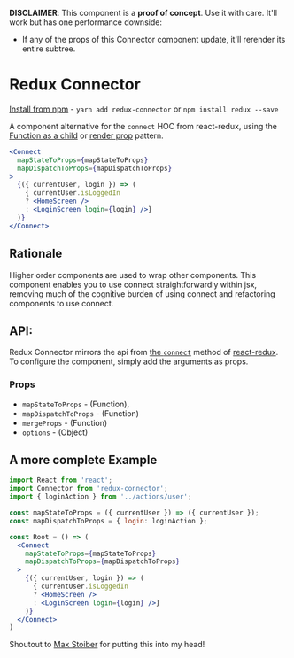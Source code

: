 __DISCLAIMER__: This component is a __proof of concept__. Use it with care. It'll work but has one performance downside:
- If any of the props of this Connector component update, it'll rerender its entire subtree.

# Redux Connector

[Install from npm](https://www.npmjs.com/package/redux-connector) - `yarn add redux-connector` or `npm install redux --save`

A component alternative for the `connect` HOC from react-redux, using the [Function as a child](https://medium.com/merrickchristensen/function-as-child-components-5f3920a9ace9) or [render prop](https://cdb.reacttraining.com/use-a-render-prop-50de598f11ce) pattern.  
```jsx
<Connect
  mapStateToProps={mapStateToProps}
  mapDispatchToProps={mapDispatchToProps}
>
  {({ currentUser, login }) => (
    { currentUser.isLoggedIn
    ? <HomeScreen />
    : <LoginScreen login={login} />}
  )}
</Connect>
```

## Rationale

Higher order components are used to wrap other components. This component enables you to use connect straightforwardly within jsx, removing much of the cognitive burden of using connect and refactoring components to use connect.


## API:

Redux Connector mirrors the api from [the `connect`](https://github.com/reactjs/react-redux/blob/master/docs/api.md#connectmapstatetoprops-mapdispatchtoprops-mergeprops-options) method of [react-redux](https://github.com/reactjs/react-redux). To configure the component, simply add the arguments as props.

### Props

- `mapStateToProps` - (Function),
- `mapDispatchToProps` - (Function)
- `mergeProps` - (Function)
- `options` - (Object)

## A more complete Example

```jsx
import React from 'react';
import Connector from 'redux-connector';
import { loginAction } from '../actions/user';

const mapStateToProps = ({ currentUser }) => ({ currentUser });
const mapDispatchToProps = { login: loginAction };

const Root = () => (
  <Connect
    mapStateToProps={mapStateToProps}
    mapDispatchToProps={mapDispatchToProps}
  >
    {({ currentUser, login }) => (
      { currentUser.isLoggedIn
      ? <HomeScreen />
      : <LoginScreen login={login} />}
    )}
  </Connect>
)
```

Shoutout to [Max Stoiber](https://twitter.com/mxstbr) for putting this into my head!

